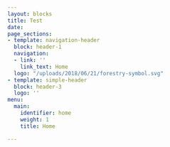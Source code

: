```yaml
---
layout: blocks
title: Test
date: 
page_sections:
- template: navigation-header
  block: header-1
  navigation:
  - link: ''
    link_text: Home
  logo: "/uploads/2018/06/21/forestry-symbol.svg"
- template: simple-header
  block: header-3
  logo: ''
menu:
  main:
    identifier: home
    weight: 1
    title: Home

---
```


